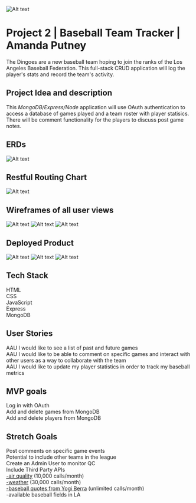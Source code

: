![Alt text](public/image/header.png)

# Project 2 | Baseball Team Tracker | Amanda Putney

The Dingoes are a new baseball team hoping to join the ranks of the Los Angeles Baseball Federation. This full-stack CRUD application will log the player's stats and record the team's activity.

## Project Idea and description

This _MongoDB/Express/Node_ application will use OAuth authentication to access a database of games played and a team roster with player statisics. There will be comment functionality for the players to discuss post game notes.

## ERDs

![Alt text](<public/image/Model databases.png>)

## Restful Routing Chart

![Alt text](public/image/CRUD_ROUTES.png)

## Wireframes of all user views

![Alt text](public/image/homplate.PNG)
![Alt text](public/image/teampage.PNG)
![Alt text](public/image/comments.PNG)

## Deployed Product

![Alt text](public/image/games.PNG)
![Alt text](public/image/addgame.PNG)
![Alt text](public/image/playercard.PNG)

## Tech Stack

HTML \
CSS \
JavaScript \
Express \
MongoDB

## User Stories

AAU I would like to see a list of past and future games \
AAU I would like to be able to comment on specific games and interact with other users as a way to collaborate with the team \
AAU I would like to update my player statistics in order to track my baseball metrics

## MVP goals

Log in with OAuth \
Add and delete games from MongoDB \
Add and delete players from MongoDB

## Stretch Goals

Post comments on specific game events \
Potential to include other teams in the league \
Create an Admin User to monitor QC \
Include Third Party APIs \
<a href = https://www.iqair.com/air-pollution-data-api>-air quality</a> (10,000 calls/month) \
<a href = https://openweathermap.org/api>-weather</a> (30,000 calls/month)\
<a href = https://rapidapi.com/cooperwalter/api/yogia-berra-quotes/>-baseball quotes from Yogi Berra</a> (unlimited calls/month) \
-available baseball fields in LA
